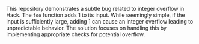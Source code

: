 This repository demonstrates a subtle bug related to integer overflow in Hack. The `foo` function adds 1 to its input.  While seemingly simple, if the input is sufficiently large, adding 1 can cause an integer overflow leading to unpredictable behavior. The solution focuses on handling this by implementing appropriate checks for potential overflow.